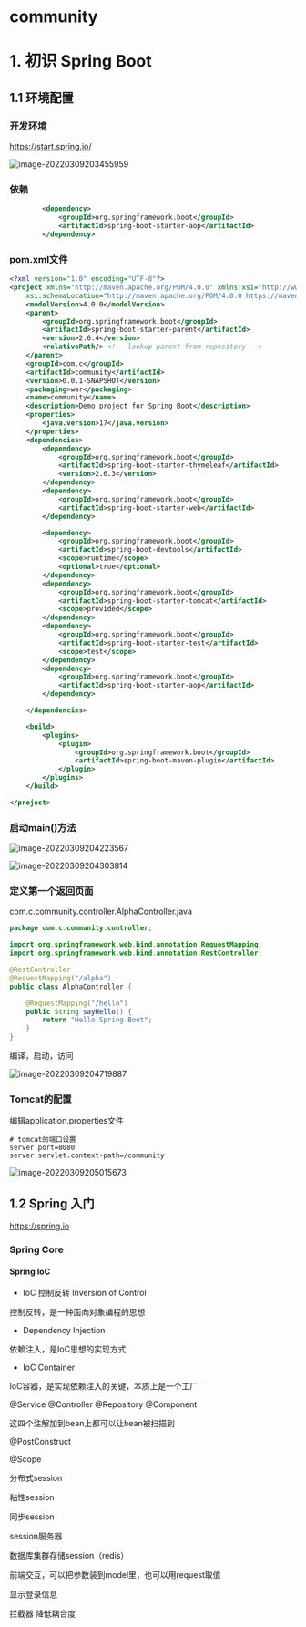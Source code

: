 # community

# 1. 初识 Spring Boot

## 1.1 环境配置

### 开发环境

https://start.spring.io/

![image-20220309203455959](https://raw.githubusercontent.com/chegn7/IMGRepo/IMG/202203092034047.png)

### 依赖

```xml
		<dependency>
			<groupId>org.springframework.boot</groupId>
			<artifactId>spring-boot-starter-aop</artifactId>
		</dependency>
```

### pom.xml文件

```xml
<?xml version="1.0" encoding="UTF-8"?>
<project xmlns="http://maven.apache.org/POM/4.0.0" xmlns:xsi="http://www.w3.org/2001/XMLSchema-instance"
	xsi:schemaLocation="http://maven.apache.org/POM/4.0.0 https://maven.apache.org/xsd/maven-4.0.0.xsd">
	<modelVersion>4.0.0</modelVersion>
	<parent>
		<groupId>org.springframework.boot</groupId>
		<artifactId>spring-boot-starter-parent</artifactId>
		<version>2.6.4</version>
		<relativePath/> <!-- lookup parent from repository -->
	</parent>
	<groupId>com.c</groupId>
	<artifactId>community</artifactId>
	<version>0.0.1-SNAPSHOT</version>
	<packaging>war</packaging>
	<name>community</name>
	<description>Demo project for Spring Boot</description>
	<properties>
		<java.version>17</java.version>
	</properties>
	<dependencies>
		<dependency>
			<groupId>org.springframework.boot</groupId>
			<artifactId>spring-boot-starter-thymeleaf</artifactId>
			<version>2.6.3</version>
		</dependency>
		<dependency>
			<groupId>org.springframework.boot</groupId>
			<artifactId>spring-boot-starter-web</artifactId>
		</dependency>

		<dependency>
			<groupId>org.springframework.boot</groupId>
			<artifactId>spring-boot-devtools</artifactId>
			<scope>runtime</scope>
			<optional>true</optional>
		</dependency>
		<dependency>
			<groupId>org.springframework.boot</groupId>
			<artifactId>spring-boot-starter-tomcat</artifactId>
			<scope>provided</scope>
		</dependency>
		<dependency>
			<groupId>org.springframework.boot</groupId>
			<artifactId>spring-boot-starter-test</artifactId>
			<scope>test</scope>
		</dependency>
		<dependency>
			<groupId>org.springframework.boot</groupId>
			<artifactId>spring-boot-starter-aop</artifactId>
		</dependency>

	</dependencies>

	<build>
		<plugins>
			<plugin>
				<groupId>org.springframework.boot</groupId>
				<artifactId>spring-boot-maven-plugin</artifactId>
			</plugin>
		</plugins>
	</build>

</project>
```

### 启动main()方法

![image-20220309204223567](https://raw.githubusercontent.com/chegn7/IMGRepo/IMG/202203092042642.png)

![image-20220309204303814](https://raw.githubusercontent.com/chegn7/IMGRepo/IMG/202203092043847.png)

### 定义第一个返回页面

com.c.community.controller.AlphaController.java

```java
package com.c.community.controller;

import org.springframework.web.bind.annotation.RequestMapping;
import org.springframework.web.bind.annotation.RestController;

@RestController
@RequestMapping("/alpha")
public class AlphaController {

    @RequestMapping("/hello")
    public String sayHello() {
        return "Hello Spring Boot";
    }
}
```

编译，启动，访问

![image-20220309204719887](https://raw.githubusercontent.com/chegn7/IMGRepo/IMG/202203092047916.png)

### Tomcat的配置

编辑application.properties文件

```properties
# tomcat的端口设置
server.port=8080
server.servlet.context-path=/community
```

![image-20220309205015673](https://raw.githubusercontent.com/chegn7/IMGRepo/IMG/202203092050705.png)

## 1.2 Spring 入门

https://spring.io

### Spring Core

#### Spring IoC

- IoC 控制反转 Inversion of Control

控制反转，是一种面向对象编程的思想

- Dependency Injection

依赖注入，是IoC思想的实现方式

- IoC Container

IoC容器，是实现依赖注入的关键，本质上是一个工厂



@Service @Controller @Repository @Component

这四个注解加到bean上都可以让bean被扫描到



@PostConstruct



@Scope





分布式session

粘性session

同步session

session服务器

数据库集群存储session（redis）





前端交互，可以把参数装到model里，也可以用request取值





显示登录信息

拦截器 降低耦合度

